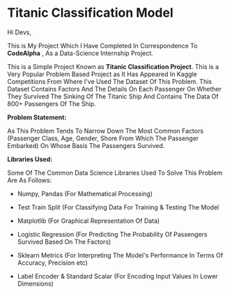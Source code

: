 
# Titanic Classification Model


Hi Devs,




This is My Project Which I Have Completed In Correspondence To **CodeAlpha** , As a Data-Science Internship Project.



This is a Simple Project Known as **Titanic Classification Project**. This is a Very Popular Problem Based Project as It Has Appeared In Kaggle Competitions From Where I've Used The Dataset Of This Problem. This Dataset Contains Factors And The Details On Each Passenger On Whether They Survived The Sinking Of The Titanic Ship And Contains The Data Of 800+ Passengers Of The Ship.



**Problem Statement:**



As This Problem Tends To Narrow Down The Most Common Factors (Passenger Class, Age, Gender, Shore From Which The Passenger Embarked) On Whose Basis The Passengers Survived.





**Libraries Used:**



Some Of The Common Data Science Libraries Used To Solve This Problem Are As Follows:



- Numpy, Pandas (For Mathematical Processing) 

- Test Train Split (For Classifying Data For Training & Testing The Model

- Matplotlib (For Graphical Representation Of Data)

- Logistic Regression (For Predicting The Probability Of Passengers Survived Based On The Factors)

- Sklearn Metrics (For Interpreting The Model's Performance In Terms Of Accuracy, Precision etc)

- Label Encoder & Standard Scalar (For Encoding Input Values In Lower Dimensions)

